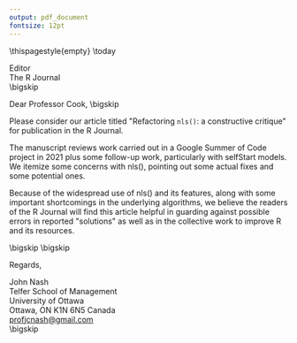 ```yaml
---
output: pdf_document
fontsize: 12pt
---
```


\thispagestyle{empty}
\today

Editor   
The R Journal  
\bigskip

Dear Professor Cook,
\bigskip

Please consider our article titled "Refactoring `nls()`: a constructive critique" for publication in the R Journal.

The manuscript reviews work carried out in a Google Summer of Code project in 2021 plus some follow-up work, particularly
with selfStart models. We itemize some concerns with nls(), pointing out some actual fixes and some potential ones. 

Because of the widespread use of nls() and its features, along with some important shortcomings in the underlying
algorithms, we believe the readers of the R Journal will find this article helpful in guarding against possible 
errors in reported "solutions" as well as in the collective work to improve R and its resources.

\bigskip
\bigskip

Regards,
    
    
    
    
John Nash  
Telfer School of Management  
University of Ottawa  
Ottawa, ON K1N 6N5 Canada  
profjcnash@gmail.com  
\bigskip

